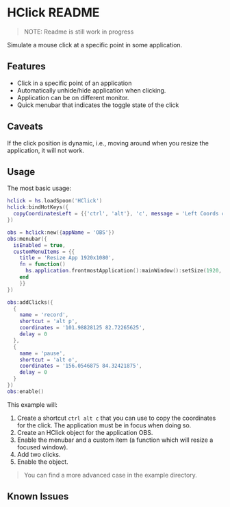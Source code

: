 # HClick README

> NOTE: Readme is still work in progress

Simulate a mouse click at a specific point in some application.

## Features

- Click in a specific point of an application
- Automatically unhide/hide application when clicking.
- Application can be on different monitor.
- Quick menubar that indicates the toggle state of the click

## Caveats

If the click position is dynamic, i.e., moving around when you resize the application, it will not work.

## Usage

The most basic usage:

```lua
hclick = hs.loadSpoon('HClick')
hclick:bindHotKeys({
  copyCoordinatesLeft = {{'ctrl', 'alt'}, 'c', message = 'Left Coords copied'},
})

obs = hclick:new({appName = 'OBS'})
obs:menubar({
  isEnabled = true,
  customMenuItems = {{
    title = 'Resize App 1920x1080',
    fn = function()
      hs.application.frontmostApplication():mainWindow():setSize(1920, 1080)
    end
    }}
})

obs:addClicks({
  {
    name = 'record',
    shortcut = 'alt p',
    coordinates = '101.98828125 82.72265625',
    delay = 0
  },
  {
    name = 'pause',
    shortcut = 'alt o',
    coordinates = '156.0546875 84.32421875',
    delay = 0
  }
})
obs:enable()
```

This example will:

1. Create a shortcut `ctrl alt c` that you can use to copy the coordinates for the click. The application must be in focus when doing so.
2. Create an HClick object for the application OBS.
3. Enable the menubar and a custom item (a function which will resize a focused window).
4. Add two clicks.
5. Enable the object.

> You can find a more advanced case in the example directory.

## Known Issues

